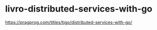 # livro-distributed-services-with-go
https://pragprog.com/titles/tjgo/distributed-services-with-go/

